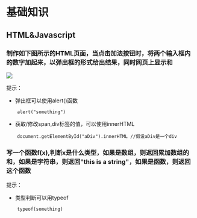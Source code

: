 # 基础知识


## HTML&Javascript
### 制作如下图所示的HTML页面，当点击加法按钮时，将两个输入框内的数字加起来，以弹出框的形式给出结果，同时网页上显示和

![](https://github.com/Punizione/ProgramPractice/blob/master/day2/day2.png)
   

提示：

* 弹出框可以使用alert()函数
``` 
    alert("something")
```
* 获取/修改span,div标签的值，可以使用innerHTML
```
    document.getElementById("aDiv").innerHTML //假设aDiv是一个div
```


### 写一个函数f(x),判断x是什么类型，如果是数组，则返回累加数组的和，如果是字符串，则返回"this is a string"，如果是函数，则返回这个函数

提示：

* 类型判断可以用typeof
```
    typeof(something)
```
